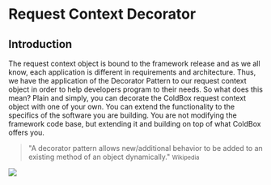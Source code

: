 # Request Context Decorator


## Introduction

The request context object is bound to the framework release and as we all know, each application is different in requirements and architecture. Thus, we have the application of the Decorator Pattern to our request context object in order to help developers program to their needs. So what does this mean? Plain and simply, you can decorate the ColdBox request context object with one of your own. You can extend the functionality to the specifics of the software you are building. You are not modifying the framework code base, but extending it and building on top of what ColdBox offers you.

> "A decorator pattern allows new/additional behavior to be added to an existing method of an object dynamically." <small>Wikipedia </small>

![](https://coldbox.ortusbooks.com/content/images/DecoratorPattern.png)